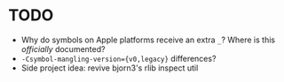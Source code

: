 # TODO

- Why do symbols on Apple platforms receive an extra `_`? Where is this
  *officially* documented?
- `-Csymbol-mangling-version={v0,legacy}` differences?
- Side project idea: revive bjorn3's rlib inspect util
